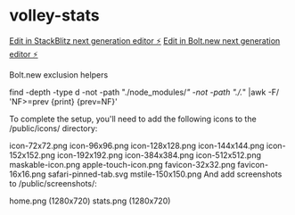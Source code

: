 # volley-stats

[Edit in StackBlitz next generation editor ⚡️](https://stackblitz.com/~/github.com/KeM1aL/volley-stats)
[Edit in Bolt.new next generation editor ⚡️](https://bolt.new/~/github.com/KeM1aL/volley-stats/tree/bolt)

Bolt.new exclusion helpers

find -depth -type d -not -path "./node_modules/*" -not -path "./.*" |awk -F/ 'NF>=prev {print} {prev=NF}'


To complete the setup, you'll need to add the following icons to the /public/icons/ directory:

icon-72x72.png
icon-96x96.png
icon-128x128.png
icon-144x144.png
icon-152x152.png
icon-192x192.png
icon-384x384.png
icon-512x512.png
maskable-icon.png
apple-touch-icon.png
favicon-32x32.png
favicon-16x16.png
safari-pinned-tab.svg
mstile-150x150.png
And add screenshots to /public/screenshots/:

home.png (1280x720)
stats.png (1280x720)